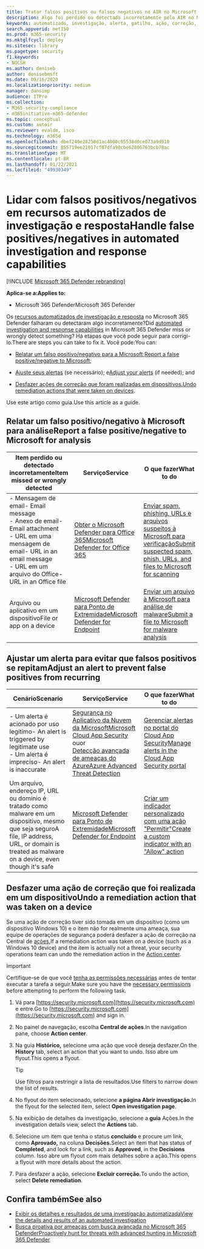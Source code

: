 ```yaml
---
title: Tratar falsos positivos ou falsos negativos no AIR no Microsoft 365 Defender
description: Algo foi perdido ou detectado incorretamente pelo AIR no Microsoft 365 Defender? Saiba como enviar falsos positivos ou falsos negativos à Microsoft para análise.
keywords: automatizado, investigação, alerta, gatilho, ação, correção, falso positivo, falso negativo
search.appverid: met150
ms.prod: m365-security
ms.mktglfcycl: deploy
ms.sitesec: library
ms.pagetype: security
f1.keywords:
- NOCSH
ms.author: deniseb
author: denisebmsft
ms.date: 09/16/2020
ms.localizationpriority: medium
manager: dansimp
audience: ITPro
ms.collection:
- M365-security-compliance
- m365initiative-m365-defender
ms.topic: conceptual
ms.custom: autoir
ms.reviewer: evaldm, isco
ms.technology: m365d
ms.openlocfilehash: dbef240e28258d1ac4000c05538d0ce073a9d910
ms.sourcegitcommit: 855719ee21017cf87dfa98cbe62806763bcb78ac
ms.translationtype: MT
ms.contentlocale: pt-BR
ms.lasthandoff: 01/22/2021
ms.locfileid: "49930349"
---
```

# <a name="handle-false-positivesnegatives-in-automated-investigation-and-response-capabilities"></a><span data-ttu-id="6cc25-105">Lidar com falsos positivos/negativos em recursos automatizados de investigação e resposta</span><span class="sxs-lookup"><span data-stu-id="6cc25-105">Handle false positives/negatives in automated investigation and response capabilities</span></span>

[!INCLUDE [Microsoft 365 Defender rebranding](../includes/microsoft-defender.md)]


<span data-ttu-id="6cc25-106">**Aplica-se a:**</span><span class="sxs-lookup"><span data-stu-id="6cc25-106">**Applies to:**</span></span>
- <span data-ttu-id="6cc25-107">Microsoft 365 Defender</span><span class="sxs-lookup"><span data-stu-id="6cc25-107">Microsoft 365 Defender</span></span>

<span data-ttu-id="6cc25-108">Os [recursos automatizados de investigação e resposta](mtp-autoir.md) no Microsoft 365 Defender falharam ou detectaram algo incorretamente?</span><span class="sxs-lookup"><span data-stu-id="6cc25-108">Did [automated investigation and response capabilities](mtp-autoir.md) in Microsoft 365 Defender miss or wrongly detect something?</span></span> <span data-ttu-id="6cc25-109">Há etapas que você pode seguir para corrigi-lo.</span><span class="sxs-lookup"><span data-stu-id="6cc25-109">There are steps you can take to fix it.</span></span> <span data-ttu-id="6cc25-110">Você pode:</span><span class="sxs-lookup"><span data-stu-id="6cc25-110">You can:</span></span>

- <span data-ttu-id="6cc25-111">[Relatar um falso positivo/negativo para a Microsoft](#report-a-false-positivenegative-to-microsoft-for-analysis);</span><span class="sxs-lookup"><span data-stu-id="6cc25-111">[Report a false positive/negative to Microsoft](#report-a-false-positivenegative-to-microsoft-for-analysis);</span></span>

- <span data-ttu-id="6cc25-112">[Ajuste seus alertas](#adjust-an-alert-to-prevent-false-positives-from-recurring) (se necessário); e</span><span class="sxs-lookup"><span data-stu-id="6cc25-112">[Adjust your alerts](#adjust-an-alert-to-prevent-false-positives-from-recurring) (if needed); and</span></span> 

- <span data-ttu-id="6cc25-113">[Desfazer ações de correção que foram realizadas em dispositivos.](#undo-a-remediation-action-that-was-taken-on-a-device)</span><span class="sxs-lookup"><span data-stu-id="6cc25-113">[Undo remediation actions that were taken on devices](#undo-a-remediation-action-that-was-taken-on-a-device).</span></span> 

<span data-ttu-id="6cc25-114">Use este artigo como guia.</span><span class="sxs-lookup"><span data-stu-id="6cc25-114">Use this article as a guide.</span></span> 

## <a name="report-a-false-positivenegative-to-microsoft-for-analysis"></a><span data-ttu-id="6cc25-115">Relatar um falso positivo/negativo à Microsoft para análise</span><span class="sxs-lookup"><span data-stu-id="6cc25-115">Report a false positive/negative to Microsoft for analysis</span></span>

|<span data-ttu-id="6cc25-116">Item perdido ou detectado incorretamente</span><span class="sxs-lookup"><span data-stu-id="6cc25-116">Item missed or wrongly detected</span></span> |<span data-ttu-id="6cc25-117">Serviço</span><span class="sxs-lookup"><span data-stu-id="6cc25-117">Service</span></span>  |<span data-ttu-id="6cc25-118">O que fazer</span><span class="sxs-lookup"><span data-stu-id="6cc25-118">What to do</span></span>  |
|---------|---------|---------|
|<span data-ttu-id="6cc25-119">- Mensagem de email</span><span class="sxs-lookup"><span data-stu-id="6cc25-119">- Email message</span></span> <br/><span data-ttu-id="6cc25-120">- Anexo de email</span><span class="sxs-lookup"><span data-stu-id="6cc25-120">- Email attachment</span></span> <br/><span data-ttu-id="6cc25-121">- URL em uma mensagem de email</span><span class="sxs-lookup"><span data-stu-id="6cc25-121">- URL in an email message</span></span><br/><span data-ttu-id="6cc25-122">- URL em um arquivo do Office</span><span class="sxs-lookup"><span data-stu-id="6cc25-122">- URL in an Office file</span></span>      |[<span data-ttu-id="6cc25-123">Obter o Microsoft Defender para Office 365</span><span class="sxs-lookup"><span data-stu-id="6cc25-123">Microsoft Defender for Office 365</span></span>](https://docs.microsoft.com/microsoft-365/security/office-365-security/office-365-atp)        |[<span data-ttu-id="6cc25-124">Enviar spam, phishing, URLs e arquivos suspeitos à Microsoft para verificação</span><span class="sxs-lookup"><span data-stu-id="6cc25-124">Submit suspected spam, phish, URLs, and files to Microsoft for scanning</span></span>](https://docs.microsoft.com/microsoft-365/security/office-365-security/admin-submission)         |
|<span data-ttu-id="6cc25-125">Arquivo ou aplicativo em um dispositivo</span><span class="sxs-lookup"><span data-stu-id="6cc25-125">File or app on a device</span></span>    |[<span data-ttu-id="6cc25-126">Microsoft Defender para Ponto de Extremidade</span><span class="sxs-lookup"><span data-stu-id="6cc25-126">Microsoft Defender for Endpoint</span></span>](https://docs.microsoft.com/windows/security/threat-protection)         |[<span data-ttu-id="6cc25-127">Enviar um arquivo à Microsoft para análise de malware</span><span class="sxs-lookup"><span data-stu-id="6cc25-127">Submit a file to Microsoft for malware analysis</span></span>](https://www.microsoft.com/wdsi/filesubmission)         |

## <a name="adjust-an-alert-to-prevent-false-positives-from-recurring"></a><span data-ttu-id="6cc25-128">Ajustar um alerta para evitar que falsos positivos se repitam</span><span class="sxs-lookup"><span data-stu-id="6cc25-128">Adjust an alert to prevent false positives from recurring</span></span>

|<span data-ttu-id="6cc25-129">Cenário</span><span class="sxs-lookup"><span data-stu-id="6cc25-129">Scenario</span></span> |<span data-ttu-id="6cc25-130">Serviço</span><span class="sxs-lookup"><span data-stu-id="6cc25-130">Service</span></span> |<span data-ttu-id="6cc25-131">O que fazer</span><span class="sxs-lookup"><span data-stu-id="6cc25-131">What to do</span></span> |
|--------|--------|--------|
|<span data-ttu-id="6cc25-132">- Um alerta é acionado por uso legítimo</span><span class="sxs-lookup"><span data-stu-id="6cc25-132">- An alert is triggered by legitimate use</span></span> <br/><span data-ttu-id="6cc25-133">- Um alerta é impreciso</span><span class="sxs-lookup"><span data-stu-id="6cc25-133">- An alert is inaccurate</span></span>    |[<span data-ttu-id="6cc25-134">Segurança no Aplicativo da Nuvem da Microsoft</span><span class="sxs-lookup"><span data-stu-id="6cc25-134">Microsoft Cloud App Security</span></span>](https://docs.microsoft.com/cloud-app-security)<br/> <span data-ttu-id="6cc25-135">ou</span><span class="sxs-lookup"><span data-stu-id="6cc25-135">or</span></span> <br/>[<span data-ttu-id="6cc25-136">Detecção avançada de ameaças do Azure</span><span class="sxs-lookup"><span data-stu-id="6cc25-136">Azure Advanced Threat Detection</span></span>](https://docs.microsoft.com/azure/security/fundamentals/threat-detection)         |[<span data-ttu-id="6cc25-137">Gerenciar alertas no portal do Cloud App Security</span><span class="sxs-lookup"><span data-stu-id="6cc25-137">Manage alerts in the Cloud App Security portal</span></span>](https://docs.microsoft.com/cloud-app-security/managing-alerts)         |
|<span data-ttu-id="6cc25-138">Um arquivo, endereço IP, URL ou domínio é tratado como malware em um dispositivo, mesmo que seja seguro</span><span class="sxs-lookup"><span data-stu-id="6cc25-138">A file, IP address, URL, or domain is treated as malware on a device, even though it's safe</span></span>|[<span data-ttu-id="6cc25-139">Microsoft Defender para Ponto de Extremidade</span><span class="sxs-lookup"><span data-stu-id="6cc25-139">Microsoft Defender for Endpoint</span></span>](https://docs.microsoft.com/windows/security/threat-protection) |[<span data-ttu-id="6cc25-140">Criar um indicador personalizado com uma ação "Permitir"</span><span class="sxs-lookup"><span data-stu-id="6cc25-140">Create a custom indicator with an "Allow" action</span></span>](https://docs.microsoft.com/windows/security/threat-protection/microsoft-defender-atp/manage-indicators) |


## <a name="undo-a-remediation-action-that-was-taken-on-a-device"></a><span data-ttu-id="6cc25-141">Desfazer uma ação de correção que foi realizada em um dispositivo</span><span class="sxs-lookup"><span data-stu-id="6cc25-141">Undo a remediation action that was taken on a device</span></span>

<span data-ttu-id="6cc25-142">Se uma ação de correção tiver sido tomada em um dispositivo (como um dispositivo Windows 10) e o item não for realmente uma ameaça, sua equipe de operações de segurança poderá desfazer a ação de correção na Central de [ações.](mtp-action-center.md)</span><span class="sxs-lookup"><span data-stu-id="6cc25-142">If a remediation action was taken on a device (such as a Windows 10 device) and the item is actually not a threat, your security operations team can undo the remediation action in the [Action center](mtp-action-center.md).</span></span>

> [!IMPORTANT]
> <span data-ttu-id="6cc25-143">Certifique-se de que você [tenha as permissões necessárias](mtp-action-center.md#required-permissions-for-action-center-tasks) antes de tentar executar a tarefa a seguir.</span><span class="sxs-lookup"><span data-stu-id="6cc25-143">Make sure you have the [necessary permissions](mtp-action-center.md#required-permissions-for-action-center-tasks) before attempting to perform the following task.</span></span>

1. <span data-ttu-id="6cc25-144">Vá para [https://security.microsoft.com](https://security.microsoft.com) e entre.</span><span class="sxs-lookup"><span data-stu-id="6cc25-144">Go to [https://security.microsoft.com](https://security.microsoft.com) and sign in.</span></span> 

2. <span data-ttu-id="6cc25-145">No painel de navegação, escolha **Central de ações**.</span><span class="sxs-lookup"><span data-stu-id="6cc25-145">In the navigation pane, choose **Action center**.</span></span> 

3. <span data-ttu-id="6cc25-146">Na guia **Histórico,** selecione uma ação que você deseja desfazer.</span><span class="sxs-lookup"><span data-stu-id="6cc25-146">On the **History** tab, select an action that you want to undo.</span></span> <span data-ttu-id="6cc25-147">Isso abre um flyout.</span><span class="sxs-lookup"><span data-stu-id="6cc25-147">This opens a flyout.</span></span><br/>
    > [!TIP]
    > <span data-ttu-id="6cc25-148">Use filtros para restringir a lista de resultados.</span><span class="sxs-lookup"><span data-stu-id="6cc25-148">Use filters to narrow down the list of results.</span></span> 

4. <span data-ttu-id="6cc25-149">No flyout do item selecionado, selecione **a página Abrir investigação.**</span><span class="sxs-lookup"><span data-stu-id="6cc25-149">In the flyout for the selected item, select **Open investigation page**.</span></span>

5. <span data-ttu-id="6cc25-150">Na exibição de detalhes da investigação, selecione a **guia** Ações.</span><span class="sxs-lookup"><span data-stu-id="6cc25-150">In the investigation details view, select the **Actions** tab.</span></span>

6. <span data-ttu-id="6cc25-151">Selecione um item que tenha o status **concluído** e procure um link, como **Aprovado,** na coluna **Decisões.**</span><span class="sxs-lookup"><span data-stu-id="6cc25-151">Select an item that has status of **Completed**, and look for a link, such as **Approved**, in the **Decisions** column.</span></span> <span data-ttu-id="6cc25-152">Isso abre um flyout com mais detalhes sobre a ação.</span><span class="sxs-lookup"><span data-stu-id="6cc25-152">This opens a flyout with more details about the action.</span></span>

7. <span data-ttu-id="6cc25-153">Para desfazer a ação, selecione **Excluir correção.**</span><span class="sxs-lookup"><span data-stu-id="6cc25-153">To undo the action, select **Delete remediation**.</span></span>

## <a name="see-also"></a><span data-ttu-id="6cc25-154">Confira também</span><span class="sxs-lookup"><span data-stu-id="6cc25-154">See also</span></span>

- [<span data-ttu-id="6cc25-155">Exibir os detalhes e resultados de uma investigação automatizada</span><span class="sxs-lookup"><span data-stu-id="6cc25-155">View the details and results of an automated investigation</span></span>](mtp-autoir-results.md)
- [<span data-ttu-id="6cc25-156">Busca proativa por ameaças com busca avançada no Microsoft 365 Defender</span><span class="sxs-lookup"><span data-stu-id="6cc25-156">Proactively hunt for threats with advanced hunting in Microsoft 365 Defender</span></span>](advanced-hunting-overview.md)

